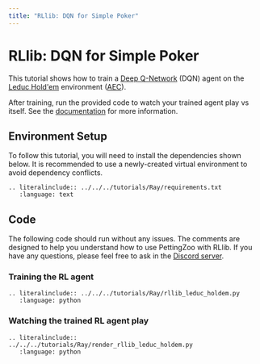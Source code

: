```yaml
---
title: "RLlib: DQN for Simple Poker"
---
```


# RLlib: DQN for Simple Poker

This tutorial shows how to train a [Deep Q-Network](https://docs.ray.io/en/latest/rllib/rllib-algorithms.html#deep-q-networks-dqn-rainbow-parametric-dqn) (DQN) agent on the [Leduc Hold'em](/environments/classic/leduc_holdem/) environment ([AEC](/api/aec/)).

After training, run the provided code to watch your trained agent play vs itself. See the [documentation](https://docs.ray.io/en/latest/rllib/rllib-saving-and-loading-algos-and-policies.html) for more information.

## Environment Setup
To follow this tutorial, you will need to install the dependencies shown below. It is recommended to use a newly-created virtual environment to avoid dependency conflicts.
```{eval-rst}
.. literalinclude:: ../../../tutorials/Ray/requirements.txt
   :language: text
```

## Code
The following code should run without any issues. The comments are designed to help you understand how to use PettingZoo with RLlib. If you have any questions, please feel free to ask in the [Discord server](https://discord.gg/nhvKkYa6qX).

### Training the RL agent

```{eval-rst}
.. literalinclude:: ../../../tutorials/Ray/rllib_leduc_holdem.py
   :language: python
```

### Watching the trained RL agent play

```{eval-rst}
.. literalinclude:: ../../../tutorials/Ray/render_rllib_leduc_holdem.py
   :language: python
```
